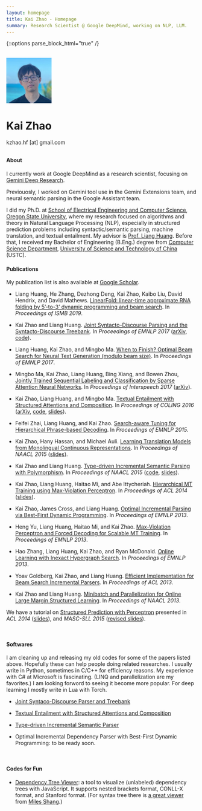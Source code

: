 ```yaml
---
layout: homepage
title: Kai Zhao - Homepage
summary: Research Scientist @ Google DeepMind, working on NLP, LLM. 
---
```


{::options parse_block_html="true" /}
<div class="vertical-center">
<div class="row">

<div class="col-xs-12 col-md-10 col-md-offset-1" style="margin-top:30px; margin-bottom:30px;">
<img src="img/kaizhao_photo.jpg" class="img-responsive img-circle center-block" style="max-width:120px">
<div class="text-center" markdown="0">
<h1> Kai Zhao </h1>
<p> kzhao.hf [at] gmail.com  </p>
</div>
</div>

#### About

I currently work at Google DeepMind as a research scientist, focusing on [Gemini Deep Research](https://gemini.google/overview/deep-research/).

Previouosly, I worked on Gemini tool use in the Gemini Extensions team, and neural semantic parsing in the Google Assistant team.

I did my Ph.D. at [School of Electrical Engineering and Computer Science](http://eecs.oregonstate.edu/), [Oregon State University](http://www.oregonstate.edu), where my research focused on algorithms and theory in Natural Language Processing (NLP), especially in structured prediction problems including syntactic/semantic parsing, machine translation, and textual entailment. My advisor is [Prof. Liang Huang](http://web.engr.oregonstate.edu/~huanlian/). Before that, I received my Bachelor of Engineering (B.Eng.) degree from [Computer Science Department](http://cs.ustc.edu.cn/), [University of Science and Technology of China](http://www.ustc.edu.cn/) (USTC).
</div>
</div>

#### Publications

My publication list is also available at [Google Scholar](http://scholar.google.com/citations?user=5CCzY6MAAAAJ&hl=en).

* Liang Huang, He Zhang, Dezhong Deng, Kai Zhao, Kaibo Liu, David Hendrix, and David Mathews. [LinearFold: linear-time approximate RNA folding by 5’-to-3’ dynamic programming and beam search](https://academic.oup.com/bioinformatics/article-pdf/35/14/i295/29098742/btz375.pdf). In _Proceedings of ISMB 2019_. 


* Kai Zhao and Liang Huang. [Joint Syntacto-Discourse Parsing and the Syntacto-Discourse Treebank](http://aclweb.org/anthology/D/D17/D17-1225.pdf). In _Proceedings of EMNLP 2017_ ([arXiv](https://arxiv.org/abs/1708.08484), [code](https://github.com/kaayy/josydipa)).


* Liang Huang, Kai Zhao, and Mingbo Ma. [When to Finish? Optimal Beam Search for Neural Text Generation (modulo beam size)](http://aclweb.org/anthology/D/D17/D17-1227.pdf). In _Proceedings of EMNLP 2017_. 


* Mingbo Ma, Kai Zhao, Liang Huang, Bing Xiang, and Bowen Zhou, [Jointly Trained Sequential Labeling and Classification by Sparse Attention Neural Networks](http://www.isca-speech.org/archive/Interspeech_2017/pdfs/1321.PDF). In _Proceedings of Interspeech 2017_ ([arXiv](https://arxiv.org/abs/1709.10191)). 


* Kai Zhao, Liang Huang, and Mingbo Ma. [Textual Entailment with Structured Attentions and Composition](http://aclweb.org/anthology/C16-1212). In _Proceedings of COLING 2016_ ([arXiv](https://arxiv.org/abs/1701.01126), [code](https://github.com/kaayy/structured-attention), [slides](files/structuredatt_slides.pdf)). 


* Feifei Zhai, Liang Huang, and Kai Zhao. [Search-aware Tuning for Hierarchical Phrase-based Decoding](http://aclweb.org/anthology/D/D15/D15-1149.pdf). In _Proceedings of EMNLP 2015_.


* Kai Zhao, Hany Hassan, and Michael Auli. [Learning Translation Models from Monolingual Continuous Representations](http://www.aclweb.org/anthology/N/N15/N15-1176.pdf). In _Proceedings of NAACL 2015_ ([slides](files/continuoustm_slides.pdf)). 


* Kai Zhao and Liang Huang. [Type-driven Incremental Semantic Parsing with Polymorphism](http://www.aclweb.org/anthology/N/N15/N15-1162.pdf). In _Proceedings of NAACL 2015_ ([code](https://github.com/kaayy/TISP), [slides](files/type-driven-semantic-parsing.pdf)). 


* Kai Zhao, Liang Huang, Haitao Mi, and Abe Ittycheriah. [Hierarchical MT Training using Max-Violation Perceptron](http://www.aclweb.org/anthology/P/P14/P14-2127.pdf). In _Proceedings of ACL 2014_ ([slides](files/hiero-maxforce_slides.pdf)). 


* Kai Zhao, James Cross, and Liang Huang. [Optimal Incremental Parsing via Best-First Dynamic Programming](http://aclweb.org/anthology/D/D13/D13-1071.pdf). In _Proceedings of EMNLP 2013_. 

* Heng Yu, Liang Huang, Haitao Mi, and Kai Zhao. [Max-Violation Perceptron and Forced Decoding for Scalable MT Training](http://aclweb.org/anthology/D/D13/D13-1112.pdf). In _Proceedings of EMNLP 2013_. 	


* Hao Zhang, Liang Huang, Kai Zhao, and Ryan McDonald. [Online Learning with Inexact Hypergraph Search](http://aclweb.org/anthology/D/D13/D13-1093.pdf). In _Proceedings of EMNLP 2013_.


* Yoav Goldberg, Kai Zhao, and Liang Huang. [Efficient Implementation for Beam Search Incremental Parsers](http://www.aclweb.org/anthology/P/P13/P13-2111.pdf). In _Proceedings of ACL 2013_.


* Kai Zhao and Liang Huang. [Minibatch and Parallelization for Online Large Margin Structured Learning](http://www.aclweb.org/anthology/N/N13/N13-1038.pdf). In _Proceedings of NAACL 2013_.


We have a tutorial on [Structured Prediction with Perceptron](http://www.anthology.aclweb.org/P/P14/P14-6.pdf#page=14) presented in _ACL 2014_ ([slides](http://web.engr.oregonstate.edu/~huanlian/slides/perc-tutorial.pdf)), and _MASC-SLL 2015_ ([revised slides](files/perc-tutorial-masc.pdf)). 

<br />

#### Softwares

I am cleaning up and releasing my old codes for some of the papers listed above. Hopefully these can help people doing related researches. I usually write in Python, sometimes in C/C++ for efficiency reasons. My experience with C# at Microsoft is fascinating. (LINQ and parallelization are my favorites.) I am looking forword to seeing it become more popular. For deep learning I mostly write in Lua with Torch.

* [Joint Syntaco-Discourse Parser and Treebank](https://github.com/kaayy/josydipa)

* [Textual Entailment with Structured Attentions and Composition](https://github.com/kaayy/structured-attention)

* [Type-driven Incremental Semantic Parser](https://github.com/kaayy/TISP)

* Optimal Incremental Dependency Parser with Best-First Dynamic Programming: to be ready soon.

<br/>

#### Codes for Fun

* [Dependency Tree Viewer](deptreeviewer): a tool to visualize (unlabeled) dependency trees with JavaScript. It supports nested brackets format, CONLL-X format, and Stanford format. (For syntax tree there is [a great viewer](http://mshang.ca/syntree/) from [Miles Shang](http://mshang.ca/).)
